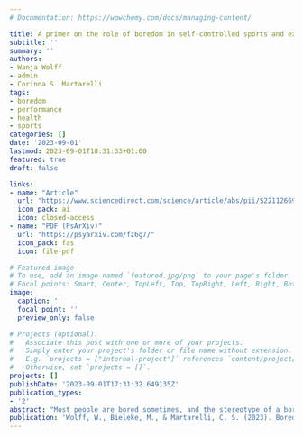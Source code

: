 ```yaml
---
# Documentation: https://wowchemy.com/docs/managing-content/

title: A primer on the role of boredom in self-controlled sports and exercise behavior
subtitle: ''
summary: ''
authors:
- Wanja Wolff
- admin
- Corinna S. Martarelli
tags:
- boredom
- performance
- health
- sports
categories: []
date: '2023-09-01'
lastmod: 2023-09-01T18:31:33+01:00
featured: true
draft: false

links:
- name: "Article"
  url: "https://www.sciencedirect.com/science/article/abs/pii/S2211266923000129"
  icon_pack: ai
  icon: closed-access
- name: "PDF (PsArXiv)"
  url: "https://psyarxiv.com/fz6g7/"
  icon_pack: fas
  icon: file-pdf

# Featured image
# To use, add an image named `featured.jpg/png` to your page's folder.
# Focal points: Smart, Center, TopLeft, Top, TopRight, Left, Right, BottomLeft, Bottom, BottomRight.
image:
  caption: ''
  focal_point: ''
  preview_only: false

# Projects (optional).
#   Associate this post with one or more of your projects.
#   Simply enter your project's folder or file name without extension.
#   E.g. `projects = ["internal-project"]` references `content/project/deep-learning/index.md`.
#   Otherwise, set `projects = []`.
projects: []
publishDate: '2023-09-01T17:31:32.649135Z'
publication_types:
- '2'
abstract: "Most people are bored sometimes, and the stereotype of a bored person is one of lethargy and amotivation. In stark contrast to this, world-class cyclist Mathieu van der Poel has been quoted with lining up to a bike race precisely because he was bored (Long, 2022). This begs the question of what being bored actually means, what it does, and whether it matters. In recent years, a growing body of research has addressed these questions. From this work, it has become clear that boredom plays a crucial role for performance and health. In fact, boredom can have drastic consequences in each domain. To illustrate this with a case most readers are familiar with, take the example of a long monotonous car drive: Being bored while driving not only impairs performance but also poses a threat to one's health, as it has been associated with higher rates of accidents on the road (Park, 2011). Importantly, boredom is not only relevant for performance and health as a transient state (the bored driver who gets injured in the crash), but also as a more stable trait (a person who is frequently bored and referred to as being boredom prone; Tam et al., 2021). The recent surge of interest in boredom notwithstanding, boredom research is still in its infancy, and more research is needed. With this Editorial, we want to further facilitate boredom research with respect to performance enhancement and health."
publication: 'Wolff, W., Bieleke, M., & Martarelli, C. S. (2023). Boredom, performance & health. *Performance Enhancement and Health*, *11*(3), 100252. https://doi.org/10.1016/j.peh.2023.100252'
---
```

